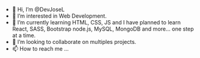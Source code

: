 - 👋 Hi, I’m @DevJoseL
- 👀 I’m interested in Web Development.
- 🌱 I’m currently learning HTML, CSS, JS and I have planned to learn React, SASS, Bootstrap node.js, MySQL, MongoDB and more... one step at a time.
- 💞️ I’m looking to collaborate on multiples projects.
- 📫 How to reach me ...

<!---
DevJoseL/DevJoseL is a ✨ special ✨ repository because its `README.md` (this file) appears on your GitHub profile.
You can click the Preview link to take a look at your changes.
--->
